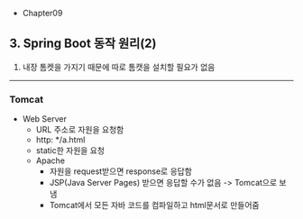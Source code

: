 -   Chapter09

## 3. Spring Boot 동작 원리(2)

1. 내장 톰켓을 가지기 때문에 따로 톰캣을 설치할 필요가 없음

---

### Tomcat

-   Web Server
    -   URL 주소로 자원을 요청함
    -   http: \*/a.html
    -   static한 자원을 요청
    -   Apache
        -   자원을 request받으면 response로 응답함
        -   JSP(Java Server Pages) 받으면 응답할 수가 없음 -> Tomcat으로 보냄
        -   Tomcat에서 모든 자바 코드를 컴파일하고 html문서로 만들어줌
